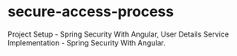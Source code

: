 # secure-access-process
Project Setup - Spring Security With Angular, User Details Service Implementation - Spring Security With Angular.
